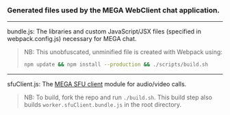 ### Generated files used by the MEGA WebClient chat application.


---
bundle.js: The libraries and custom JavaScript/JSX files (specified in webpack.config.js) necessary for MEGA chat.

> NB: This unobfuscated, unminified file is created with Webpack using:
>
> ```bash
> npm update && npm install --production && ./scripts/build.sh
> ```

---
sfuClient.js: The [MEGA SFU client](https://github.com/meganz/sfu-client/) module for audio/video calls.

> NB: To build, fork the repo and run `./build.sh`.
> This build step also builds `worker.sfuClient.bundle.js` in the root directory.

